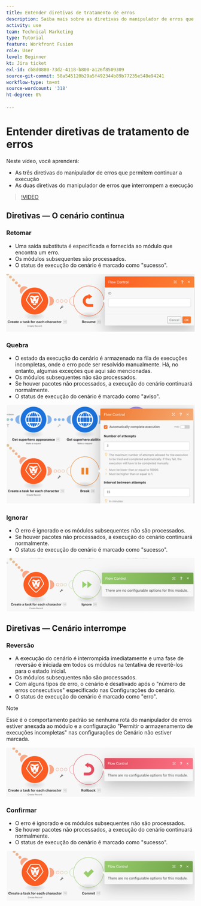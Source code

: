 ```yaml
---
title: Entender diretivas de tratamento de erros
description: Saiba mais sobre as diretivas do manipulador de erros que permitem a continuação da execução e as que interrompem a execução, em [!DNL Adobe Workfront Fusion].
activity: use
team: Technical Marketing
type: Tutorial
feature: Workfront Fusion
role: User
level: Beginner
kt: Jira ticket
exl-id: cb8d0880-73d2-4118-b800-a126f8509309
source-git-commit: 58a545120b29a5f492344b89b77235e548e94241
workflow-type: tm+mt
source-wordcount: '318'
ht-degree: 0%

---
```


# Entender diretivas de tratamento de erros

Neste vídeo, você aprenderá:

* As três diretivas do manipulador de erros que permitem continuar a execução
* As duas diretivas do manipulador de erros que interrompem a execução

>[!VIDEO](https://video.tv.adobe.com/v/335305/?quality=12)

## Diretivas — O cenário continua

### Retomar

* Uma saída substituta é especificada e fornecida ao módulo que encontra um erro.
* Os módulos subsequentes são processados.
* O status de execução do cenário é marcado como &quot;sucesso&quot;.

![Uma imagem de uma diretiva Resume](assets/troubleshooting-and-error-handling-2.png)

### Quebra

* O estado da execução do cenário é armazenado na fila de execuções incompletas, onde o erro pode ser resolvido manualmente. Há, no entanto, algumas exceções que aqui são mencionadas.
* Os módulos subsequentes não são processados.
* Se houver pacotes não processados, a execução do cenário continuará normalmente.
* O status de execução do cenário é marcado como &quot;aviso&quot;.

![Uma imagem de uma diretiva Break](assets/troubleshooting-and-error-handling-3.png)

### Ignorar

* O erro é ignorado e os módulos subsequentes não são processados.
* Se houver pacotes não processados, a execução do cenário continuará normalmente.
* O status de execução do cenário é marcado como &quot;sucesso&quot;.

![Uma imagem de uma diretiva Ignore](assets/troubleshooting-and-error-handling-4.png)

## Diretivas — Cenário interrompe

### Reversão

* A execução do cenário é interrompida imediatamente e uma fase de reversão é iniciada em todos os módulos na tentativa de revertê-los para o estado inicial.
* Os módulos subsequentes não são processados.
* Com alguns tipos de erro, o cenário é desativado após o &quot;número de erros consecutivos&quot; especificado nas Configurações do cenário.
* O status de execução do cenário é marcado como &quot;erro&quot;.

>[!NOTE]
>
>Esse é o comportamento padrão se nenhuma rota do manipulador de erros estiver anexada ao módulo e a configuração &quot;Permitir o armazenamento de execuções incompletas&quot; nas configurações de Cenário não estiver marcada.

![Uma imagem de uma diretiva de reversão](assets/troubleshooting-and-error-handling-5.png)

### Confirmar

* O erro é ignorado e os módulos subsequentes não são processados.
* Se houver pacotes não processados, a execução do cenário continuará normalmente.
* O status de execução do cenário é marcado como &quot;sucesso&quot;.

![Uma imagem de uma diretiva Commit](assets/troubleshooting-and-error-handling-6.png)

